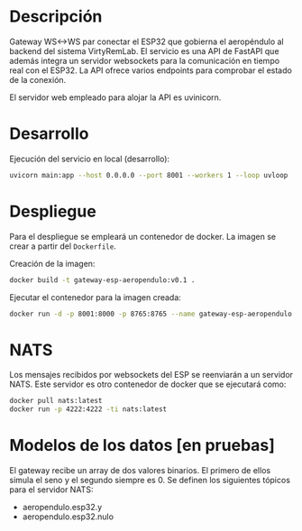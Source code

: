 # Descripción

Gateway WS<->WS par conectar el ESP32 que gobierna el aeropéndulo al backend del sistema VirtyRemLab. El servicio es una API de FastAPI que además integra un servidor websockets para la comunicación en tiempo real con el ESP32. La API ofrece varios endpoints para comprobar el estado de la conexión. 

El servidor web empleado para alojar la API es uvinicorn. 

# Desarrollo
Ejecución del servicio en local (desarrollo):
```bash
uvicorn main:app --host 0.0.0.0 --port 8001 --workers 1 --loop uvloop
```

# Despliegue
Para el despliegue se empleará un contenedor de docker. La imagen se crear a partir del ```Dockerfile```.

Creación de la imagen:

```bash
docker build -t gateway-esp-aeropendulo:v0.1 .
```

Ejecutar el contenedor para la imagen creada:
```bash 
docker run -d -p 8001:8000 -p 8765:8765 --name gateway-esp-aeropendulo gateway-esp-aeropendulo:v0.1
```

# NATS
Los mensajes recibidos por websockets del ESP se reenviarán a un servidor NATS. Este servidor es otro contenedor de docker que se ejecutará como:
```bash
docker pull nats:latest
docker run -p 4222:4222 -ti nats:latest
```

# Modelos de los datos [en pruebas] 

El gateway recibe un array de dos valores binarios. El primero de ellos simula el seno y el segundo siempre es 0. Se definen los siguientes tópicos para el servidor NATS:

- aeropendulo.esp32.y
- aeropendulo.esp32.nulo

